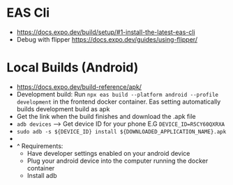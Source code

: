 # EAS Cli

- https://docs.expo.dev/build/setup/#1-install-the-latest-eas-cli
- Debug with flipper https://docs.expo.dev/guides/using-flipper/

# Local Builds (Android)

- https://docs.expo.dev/build-reference/apk/
- Development build: Run `npx eas build --platform android --profile development` in the frontend docker container. Eas setting automatically builds development build as apk
- Get the link when the build finishes and download the .apk file
- `adb devices` --> Get device ID for your phone E.G `DEVICE_ID=R5CY60QXRXA`
- `sudo adb -s ${DEVICE_ID} install ${DOWNLOADED_APPLICATION_NAME}.apk `
-
- ^ Requirements:
  - Have developer settings enabled on your android device
  - Plug your android device into the computer running the docker container
  - Install adb


<!-- - https://www.vinnie.work/blog/2022-12-02-building-expo-locally
- `cd src/frontend/teaser`
- `./build.sh`
- `yarn expo prebuild` or `npx expo prebuild` with `expo@47.0.12`
- `./eas.sh ./gradlew app:assembleDebug`
- Ran into error:
```
A problem occurred evaluating project ':react-native-navigation'. > Plugin with id 'kotlin-android' not found.
```
and applied fix: https://github.com/react-native-webview/react-native-webview/issues/1407#issuecomment-634436481
```
// Add to android/build.gradle file
buildscript {
    ext {
        ...
        kotlinVersion = "1.3.72"
    }
    dependencies {
        ...
        classpath "org.jetbrains.kotlin:kotlin-gradle-plugin:$kotlinVersion"
    }
}
```
- Installed android studio and added -->
